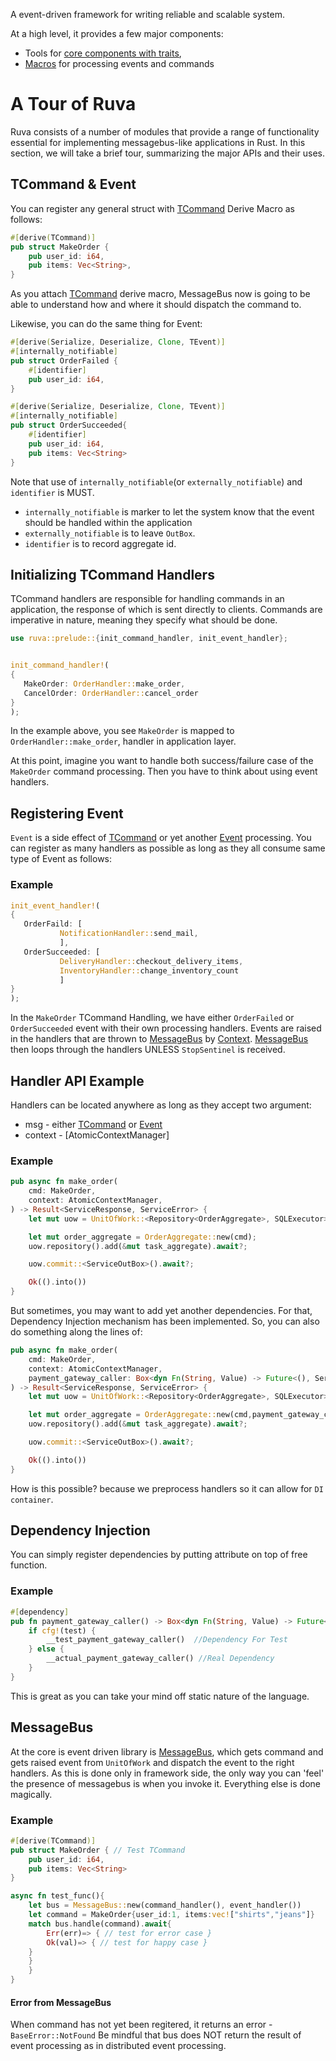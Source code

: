 [ruva-core]: https://docs.rs/ruva-core
[ruva-macro]: https://docs.rs/ruva-macro
[TCommand]: https://docs.rs/ruva-core/latest/ruva_core/message/trait.TCommand.html
[Event]: https://docs.rs/ruva-core/latest/ruva_core/message/trait.TEvent.html
[MessageBus]: https://docs.rs/ruva-core/latest/ruva_core/messagebus/index.html
[Context]: https://docs.rs/ruva-core/latest/ruva_core/messagebus/struct.ContextManager.html


A event-driven framework for writing reliable and scalable system.

At a high level, it provides a few major components:

* Tools for [core components with traits][ruva-core],
* [Macros][ruva-macro] for processing events and commands

# A Tour of Ruva

Ruva consists of a number of modules that provide a range of functionality
essential for implementing messagebus-like applications in Rust. In this
section, we will take a brief tour, summarizing the major APIs and
their uses.

## TCommand & Event
You can register any general struct with [TCommand] Derive Macro as follows:
```rust
#[derive(TCommand)]
pub struct MakeOrder {
    pub user_id: i64,
    pub items: Vec<String>,
}
```
As you attach [TCommand] derive macro, MessageBus now is going to be able to understand how and where it should
dispatch the command to.

Likewise, you can do the same thing for Event:
```rust
#[derive(Serialize, Deserialize, Clone, TEvent)]
#[internally_notifiable]
pub struct OrderFailed {
    #[identifier]
    pub user_id: i64,
}

#[derive(Serialize, Deserialize, Clone, TEvent)]
#[internally_notifiable]
pub struct OrderSucceeded{
    #[identifier]
    pub user_id: i64,
    pub items: Vec<String>
}
```
Note that use of `internally_notifiable`(or `externally_notifiable`) and `identifier` is MUST.

* `internally_notifiable` is marker to let the system know that the event should be handled
within the application
* `externally_notifiable` is to leave `OutBox`.
* `identifier` is to record aggregate id.

## Initializing TCommand Handlers
TCommand handlers are responsible for handling commands in an application, the response of which is sent directly to
clients. Commands are imperative in nature, meaning they specify what should be done.

```rust
use ruva::prelude::{init_command_handler, init_event_handler};


init_command_handler!(
{
   MakeOrder: OrderHandler::make_order,
   CancelOrder: OrderHandler::cancel_order
}
);
```
In the example above, you see `MakeOrder` is mapped to `OrderHandler::make_order`, handler in application layer.

At this point, imagine you want to handle both success/failure case of the `MakeOrder` command processing.
Then you have to think about using event handlers.  

## Registering Event

`Event` is a side effect of [TCommand] or yet another [Event] processing.
You can register as many handlers as possible as long as they all consume same type of Event as follows:

### Example

```rust
init_event_handler!(
{
   OrderFaild: [
           NotificationHandler::send_mail,
           ],
   OrderSucceeded: [
           DeliveryHandler::checkout_delivery_items,
           InventoryHandler::change_inventory_count
           ]
}
);
```
In the `MakeOrder` TCommand Handling, we have either `OrderFailed` or `OrderSucceeded` event with their own processing handlers.
Events are raised in the handlers that are thrown to [MessageBus] by [Context].
[MessageBus] then loops through the handlers UNLESS `StopSentinel` is received.

## Handler API Example

Handlers can be located anywhere as long as they accept two argument:

* msg - either [TCommand] or [Event]
* context - [AtomicContextManager]

### Example
```rust
pub async fn make_order(
    cmd: MakeOrder,
    context: AtomicContextManager,
) -> Result<ServiceResponse, ServiceError> {
    let mut uow = UnitOfWork::<Repository<OrderAggregate>, SQLExecutor>::new(context).await;

    let mut order_aggregate = OrderAggregate::new(cmd);
    uow.repository().add(&mut task_aggregate).await?;

    uow.commit::<ServiceOutBox>().await?;

    Ok(().into())
}

```
But sometimes, you may want to add yet another dependencies. For that, Dependency Injection mechanism has been implemented.
So, you can also do something along the lines of:

```rust
pub async fn make_order(
    cmd: MakeOrder,
    context: AtomicContextManager,
    payment_gateway_caller: Box<dyn Fn(String, Value) -> Future<(), ServiceError> + Send + Sync + 'static> //injected dependency
) -> Result<ServiceResponse, ServiceError> {
    let mut uow = UnitOfWork::<Repository<OrderAggregate>, SQLExecutor>::new(context).await;

    let mut order_aggregate = OrderAggregate::new(cmd,payment_gateway_caller);
    uow.repository().add(&mut task_aggregate).await?;

    uow.commit::<ServiceOutBox>().await?;

    Ok(().into())
}
```

How is this possible? because we preprocess handlers so it can allow for `DI container`.

## Dependency Injection
You can simply register dependencies by putting attribute on top of free function.

### Example

```rust
#[dependency]
pub fn payment_gateway_caller() -> Box<dyn Fn(String, Value) -> Future<(), ServiceError> + Send + Sync + 'static> {
    if cfg!(test) {
        __test_payment_gateway_caller()  //Dependency For Test
    } else {
        __actual_payment_gateway_caller() //Real Dependency
    }
}

```

This is great as you can take your mind off static nature of the language.

## MessageBus
At the core is event driven library is [MessageBus], which gets command and gets raised event from
`UnitOfWork` and dispatch the event to the right handlers.
As this is done only in framework side, the only way you can 'feel' the presence of messagebus is
when you invoke it. Everything else is done magically.

### Example
```rust
#[derive(TCommand)]
pub struct MakeOrder { // Test TCommand
    pub user_id: i64,
    pub items: Vec<String>
}

async fn test_func(){
    let bus = MessageBus::new(command_handler(), event_handler())
    let command = MakeOrder{user_id:1, items:vec!["shirts","jeans"]}
    match bus.handle(command).await{
        Err(err)=> { // test for error case }
        Ok(val)=> { // test for happy case }
    }
    }
    }   
}
```

#### Error from MessageBus
When command has not yet been regitered, it returns an error - `BaseError::NotFound`
Be mindful that bus does NOT return the result of event processing as in distributed event processing.
